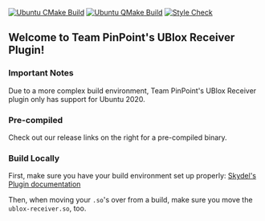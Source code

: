 [![Ubuntu CMake Build](https://github.com/Team-Pinpoint/skydel-plug-ins/actions/workflows/ubuntu_cmake_build.yml/badge.svg)](https://github.com/Team-Pinpoint/skydel-plug-ins/actions/workflows/ubuntu_cmake_build.yml)
[![Ubuntu QMake Build](https://github.com/Team-Pinpoint/skydel-plug-ins/actions/workflows/ubuntu_qmake_build.yml/badge.svg)](https://github.com/Team-Pinpoint/skydel-plug-ins/actions/workflows/ubuntu_qmake_build.yml)
[![Style Check](https://github.com/Team-Pinpoint/skydel-plug-ins/actions/workflows/style_check.yml/badge.svg)](https://github.com/Team-Pinpoint/skydel-plug-ins/actions/workflows/style_check.yml)

## Welcome to Team PinPoint's UBlox Receiver Plugin!

### Important Notes
Due to a more complex build environment, Team PinPoint's UBlox Receiver plugin only has support for Ubuntu 2020.

### Pre-compiled
Check out our release links on the right for a pre-compiled binary.

### Build Locally
First, make sure you have your build environment set up properly: [Skydel's Plugin documentation](https://skydel.gitbook.io/skydel-plug-ins-documentation/)

Then, when moving your `.so`'s over from a build, make sure you move the `ublox-receiver.so`, too.



